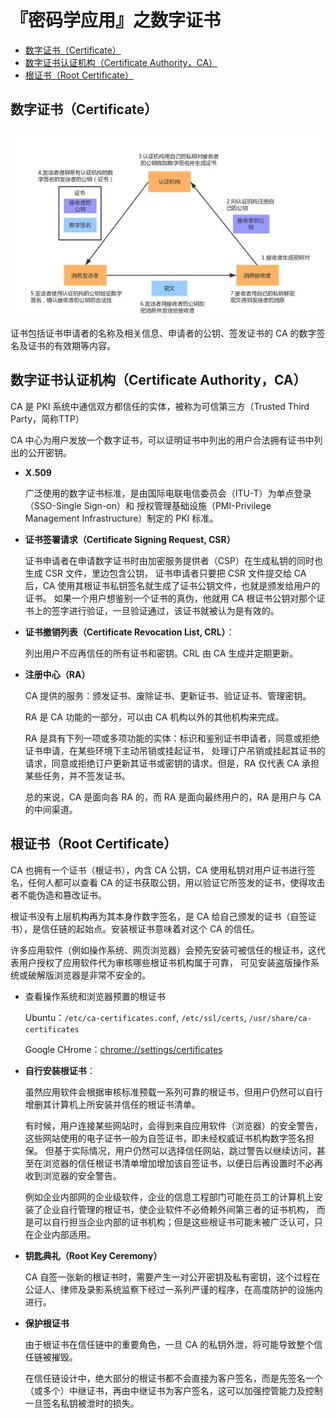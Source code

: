 # 『密码学应用』之数字证书

<!-- vim-markdown-toc GFM -->

* [数字证书（Certificate）](#数字证书certificate)
* [数字证书认证机构（Certificate Authority，CA）](#数字证书认证机构certificateauthorityca)
* [根证书（Root Certificate）](#根证书root-certificate)

<!-- vim-markdown-toc -->


## 数字证书（Certificate）

![数字证书](images/11-cert.jpeg)

证书包括证书申请者的名称及相关信息、申请者的公钥、签发证书的 CA 的数字签名及证书的有效期等内容。

## 数字证书认证机构（Certificate Authority，CA）

CA 是 PKI 系统中通信双方都信任的实体，被称为可信第三方（Trusted Third Party，简称TTP）

CA 中心为用户发放一个数字证书，可以证明证书中列出的用户合法拥有证书中列出的公开密钥。


*   **X.509**

    广泛使用的数字证书标准，是由国际电联电信委员会（ITU-T）为单点登录（SSO-Single Sign-on）和
    授权管理基础设施（PMI-Privilege Management Infrastructure）制定的 PKI 标准。

*   **证书签署请求（Certificate Signing Request, CSR）**

    证书申请者在申请数字证书时由加密服务提供者（CSP）在生成私钥的同时也生成 CSR 文件，里边包含公钥，
    证书申请者只要把 CSR 文件提交给 CA 后，CA 使用其根证书私钥签名就生成了证书公钥文件，也就是颁发给用户的证书。
    如果一个用户想鉴别一个证书的真伪，他就用 CA 根证书公钥对那个证书上的签字进行验证，一旦验证通过，该证书就被认为是有效的。

*   **证书撤销列表（Certificate Revocation List, CRL）**：

    列出用户不应再信任的所有证书和密钥。CRL 由 CA 生成并定期更新。

*   **注册中心（RA）**

    CA 提供的服务：颁发证书、废除证书、更新证书、验证证书、管理密钥。

    RA 是 CA 功能的一部分，可以由 CA 机构以外的其他机构来完成。

    RA 是具有下列一项或多项功能的实体：标识和鉴别证书申请者，同意或拒绝证书申请，在某些环境下主动吊销或挂起证书，
    处理订户吊销或挂起其证书的请求，同意或拒绝订户更新其证书或密钥的请求。但是，RA 仅代表 CA 承担某些任务，并不签发证书。

    总的来说，CA 是面向各 RA 的，而 RA 是面向最终用户的，RA 是用户与 CA 的中间渠道。

## 根证书（Root Certificate）

CA 也拥有一个证书（根证书），内含 CA 公钥，CA 使用私钥对用户证书进行签名，任何人都可以查看 CA 的证书获取公钥，用以验证它所签发的证书，使得攻击者不能伪造和篡改证书。

根证书没有上层机构再为其本身作数字签名，是 CA 给自己颁发的证书（自签证书），是信任链的起始点。安装根证书意味着对这个 CA 的信任。

许多应用软件（例如操作系统、网页浏览器）会预先安装可被信任的根证书，这代表用户授权了应用软件代为审核哪些根证书机构属于可靠，
可见安装盗版操作系统或破解版浏览器是非常不安全的。

*   查看操作系统和浏览器预置的根证书

    Ubuntu：`/etc/ca-certificates.conf`, `/etc/ssl/certs`, `/usr/share/ca-certificates`

    Google CHrome：<chrome://settings/certificates>

*   **自行安装根证书**：

    虽然应用软件会根据审核标准预载一系列可靠的根证书，但用户仍然可以自行增删其计算机上所安装并信任的根证书清单。

    有时候，用户连接某些网站时，会得到来自应用软件（浏览器）的安全警告，这些网站使用的电子证书一般为自签证书，即未经权威证书机构数字签名担保。
    但基于实际情况，用户仍然可以选择信任网站，跳过警告以继续访问，甚至在浏览器的信任根证书清单增加增加该自签证书，以便日后再设置时不必再收到浏览器的安全警告。

    例如企业内部网的企业级软件，企业的信息工程部门可能在员工的计算机上安装了企业自行管理的根证书，使企业软件不必倚赖外间第三者的证书机构，
    而是可以自行担当企业内部的证书机构；但是这些根证书可能未被广泛认可，只在企业内部适用。

*   **钥匙典礼（Root Key Ceremony）**

    CA 自签一张新的根证书时，需要产生一对公开密钥及私有密钥，这个过程在公证人、律师及录影系统监察下经过一系列严谨的程序，在高度防护的设施内进行。

*   **保护根证书**

    由于根证书在信任链中的重要角色，一旦 CA 的私钥外泄，将可能导致整个信任链被摧毁。

    在信任链设计中，绝大部分的根证书都不会直接为客户签名，而是先签名一个（或多个）中继证书，再由中继证书为客户签名，这可以加强控管能力及控制一旦签名私钥被泄时的损失。

